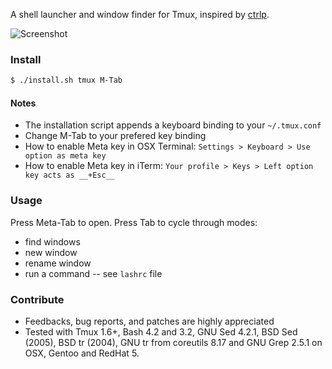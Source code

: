 A shell launcher and window finder for Tmux, inspired by [ctrlp](https://github.com/kien/ctrlp.vim/).

![Screenshot](http://i.imgur.com/cv55F.png)

### Install
``` bash
$ ./install.sh tmux M-Tab
```

#### Notes

* The installation script appends a keyboard binding to your `~/.tmux.conf`
* Change M-Tab to your prefered key binding
* How to enable Meta key in OSX Terminal: `Settings > Keyboard > Use option as meta key`
* How to enable Meta key in iTerm: `Your profile > Keys > Left option key acts as __+Esc__`

### Usage

Press Meta-Tab to open. Press Tab to cycle through modes:

* find windows
* new window
* rename window
* run a command -- see `lashrc` file

### Contribute
* Feedbacks, bug reports, and patches are highly appreciated
* Tested with Tmux 1.6+, Bash 4.2 and 3.2, GNU Sed 4.2.1, BSD Sed (2005), BSD tr (2004), GNU tr from coreutils 8.17 and GNU Grep 2.5.1 on OSX, Gentoo and RedHat 5.
